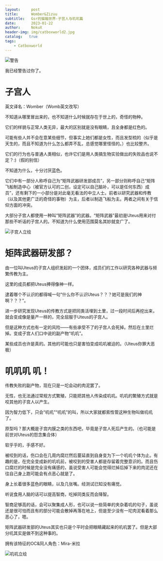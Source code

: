 ```yaml
---
layout:     post
title:      Womber&Zizuu
subtitle:   Gsr的猫箱世界-子宫人与叽叽篇
date:       2023-01-22
author:     NokuX
header-img: img/catboxworld2.jpg
catalog:   true
tags:
    - Catboxworld
---
```


![警告]({{site.baseurl}}/img-post/bushi.png)

我已经警告过你了。

# 子宫人

英文译名：Womber（Womb英文改写）

不知道从哪里冒出来的，也不知道什么时候就存在于世上的，奇怪的物种。


它们的样貌与正常人类无异，最大的区别就是没有眼睛，且全身都是红色的。

可能有些人并不会在意某些细节，但事实上她们都是女性，而且发型梳的（似乎是天生的，而且不知道为什么怎么都弄不乱，总感觉哪里怪怪的。）也比较整齐。

它们的行为也与普通人类相似，也许它们是用人类搞生物实验做出的失败品也说不定？:)（假的别信）

不知道为什么，十分讨厌蓝色。

它们中有一部分人称呼自己为“矩阵武器研发部成员”，另一部分则称呼自己“矩阵飞船制造中心（被官方认可的二创，设定可以自己脑补，可以是任何东西）成员”，还有剩下的一小部分是对此毫无看法的中立人士。前者以研究武器和传教（以及其他更广泛的奇怪的事物）为主，后者以制造飞船为主。两者之间有关于信仰方面的冲突。


大部分子宫人都使用一种叫“矩阵武器”的武器。“矩阵武器”最初是Uteus用来对付那些不听话的子宫人的。不知道为什么使用范围莫名其妙就变广了。

![子宫人立绘]({{site.baseurl}}/img-post/p-womber.png)

# 矩阵武器研发部？

由一位叫Uteus的子宫人组织发起的一个团体，成员们的工作以研究各种武器与频繁传教为主。


这里的成员都把Uteus捧得像神一样。

逮着哪个不认识的都得喊一句“什么你不认识Uteus？？？她可是我们的神啊？？？”。


进一步研究发现Uteus的传教方式是把同类活埋到土里，过一段时间后再挖出来，就会变成像是量产一样的，完全屈服于Uteus的子宫人。

但是这种方式也有一定的风险——有些承受不了的子宫人会死掉。然后在土里烂掉。变成子宫人们口中说的副产物“叽叽”。

某些成员也许是真的。其他的可能也只是害怕变成叽叽被迫的。（Uteus你罪大恶极）

# 叽叽叽 叽！

传教失败的副产物，现在只是一坨会动的肉泥罢了。

无性，也无法通过常规方式繁殖，只能把其他人传染成叽叽。叽叽的繁殖方式就是咬其他的子宫人以产生。


因为智力低下，只会“叽叽”“叽叽”的叫，所以大家就都索性管这种生物叫做叽叽了。


原型吗？那大概是子宫内膜之类的东西吧，毕竟是子宫人死后产生的。（也可能是前世对Uteus的怨念集合体）


软乎乎的，手感不好。


被咬到的话，伤口会在几周内腐烂然后蔓延直到自身变为下一个叽叽个体为止。有趣的是，在完全变成新的叽叽前，被咬到的受害人都是存留着完整意识的。而且伤口腐烂的时候是完全没有痛感的，虽说受害人可能会觉得烂掉后掉下来的肉泥还在往自己身上跑可能会有点恶心就是了。


身上长着很多蓝色的眼睛，以及几张嘴。经测试已知没有痛觉。

听说食用人脑的话可以提高智商，吃掉同类反而会降智。

智商足够高的话，会可以聚集成人形，也可以说一些简单的夹杂着叽的句子，虽说还是很可怕而且有的部分可能会散掉再落在地上，但是至少没有一坨肉泥看着那么恶心了，嗯。


矩阵武器研发部的Uteus其实也只是个平时会把眼睛藏起来的叽叽罢了。但是大部分叽其实是做不到这种事的。

拥有该特征的OC&同人角色：Mira-米拉

![叽叽立绘]({{site.baseurl}}/img-post/p-zizuu.png)
